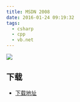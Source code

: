 ```yaml
---
title: MSDN 2008
date: 2016-01-24 09:19:32
tags:
  - csharp
  - cpp
  - vb.net
---
```


![](http://ww3.sinaimg.cn/large/0060lm7Tgw1f0abvoul2pj30dc077glw.jpg)

<!--more-->

## 下载 ##

+ [下载地址](https://www.microsoft.com/zh-cn/download/details.aspx?id=20955)